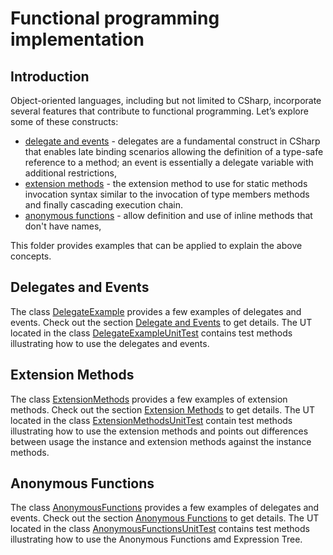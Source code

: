 ﻿<!--
//____________________________________________________________________________________________________________________________________
//
//  Copyright (C) 2024, Mariusz Postol LODZ POLAND.
//
//  To be in touch join the community by pressing the `Watch` button and get started commenting using the discussion panel at
//
//  https://github.com/mpostol/TP/discussions/182
//
//  by introducing yourself and telling us what you do with this community.
//_____________________________________________________________________________________________________________________________________
-->

# Functional programming implementation

## Introduction

Object-oriented languages, including but not limited to CSharp, incorporate several features that contribute to functional programming. Let’s explore some of these constructs:

- [delegate and events][DelegateEventsMD] - delegates are a fundamental construct in CSharp that enables late binding scenarios allowing the definition of a type-safe reference to a method; an event is essentially a delegate variable with additional restrictions,
- [extension methods][ExtensionMethodsMD] - the extension method to use for static methods invocation syntax similar to the invocation of type members methods and finally cascading execution chain.
- [anonymous functions][AnonymousFunctionsMD] - allow definition and use of inline methods that don't have names,

This folder provides examples that can be applied to explain the above concepts.

## Delegates and Events

The class [DelegateExample][DelegateExample] provides a few examples of delegates and events. Check out the section [Delegate and Events][DelegateEventsMD] to get details. The UT located in the class [DelegateExampleUnitTest][DelegateExampleUnitTest] contains test methods illustrating how to use the delegates and events.

## Extension Methods

The class [ExtensionMethods][ExtensionMethods] provides a few examples of extension methods. Check out the section [Extension Methods][ExtensionMethodsMD] to get details. The UT located in the class [ExtensionMethodsUnitTest][ExtensionMethodsUnitTest] contain test methods illustrating how to use the extension methods and points out differences between usage the instance and extension methods against the instance methods.

## Anonymous Functions

The class [AnonymousFunctions][AnonymousFunctions] provides a few examples of delegates and events. Check out the section [Anonymous Functions][AnonymousFunctionsMD] to get details. The UT located in the class [AnonymousFunctionsUnitTest][AnonymousFunctionsUnitTest] contains test methods illustrating how to use the Anonymous Functions amd Expression Tree.

[DelegateExample]: DelegateExample.cs#L16-L68
[DelegateEventsMD]: READMEDelegateEvents.md
[DelegateExampleUnitTest]: ..//FunctionalProgramming.UnitTest/DelegateExampleUnitTest.cs#L18-L73

[ExtensionMethods]: ExtensionMethods.cs#L19-L64
[ExtensionMethodsMD]: README.ExtensionMethods.md
[ExtensionMethodsUnitTest]: ../FunctionalProgramming.UnitTest/ExtensionMethodsUnitTest.cs#L21-L76

[AnonymousFunctions]: AnonymousFunctions.cs#L31-L146
[AnonymousFunctionsMD]: README.AnonymousFunctions.md
[AnonymousFunctionsUnitTest]: ../FunctionalProgramming.UnitTest/AnonymousFunctionsUnitTest.cs#L20-L109
